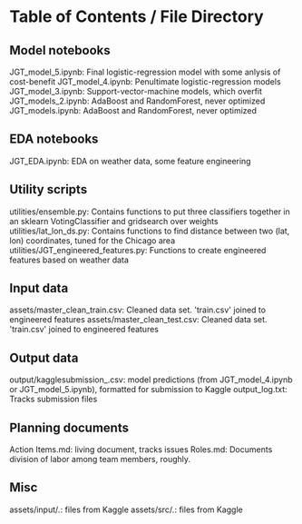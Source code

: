 # Table of Contents / File Directory


## Model notebooks

JGT_model_5.ipynb:  Final logistic-regression model with some anlysis of cost-benefit
JGT_model_4.ipynb:  Penultimate logistic-regression models
JGT_model_3.ipynb:  Support-vector-machine models, which overfit
JGT_models_2.ipynb:  AdaBoost and RandomForest, never optimized
JGT_models.ipynb:  AdaBoost and RandomForest, never optimized


## EDA notebooks

JGT_EDA.ipynb:  EDA on weather data, some feature engineering


## Utility scripts

utilities/ensemble.py:  Contains functions to put three classifiers together in an sklearn VotingClassifier and gridsearch over weights
utilities/lat_lon_ds.py:  Contains functions to find distance between two (lat, lon) coordinates, tuned for the Chicago area
utilities/JGT_engineered_features.py:  Functions to create engineered features based on weather data


## Input data

assets/master_clean_train.csv:  Cleaned data set.  'train.csv' joined to engineered features
assets/master_clean_test.csv:  Cleaned data set.  'train.csv' joined to engineered features


## Output data

output/kagglesubmission_<date time>.csv: model predictions (from JGT_model_4.ipynb or JGT_model_5.ipynb), formatted for submission to Kaggle
output_log.txt:  Tracks submission files


## Planning documents

Action Items.md:  living document, tracks issues
Roles.md:  Documents division of labor among team members, roughly.


## Misc

assets/input/*.*: files from Kaggle
assets/src/*.*: files from Kaggle
